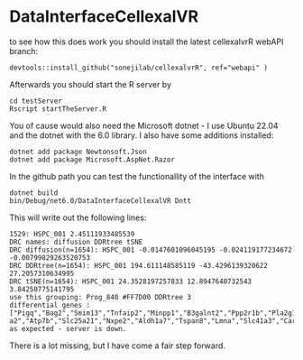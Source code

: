 # DataInterfaceCellexalVR

to see how this does work you should install the latest cellexalvrR webAPI branch:

```
devtools::install_github("sonejilab/cellexalvrR", ref="webapi" )
```

Afterwards you should start the R server by
```
cd testServer 
Rscript startTheServer.R
```

You of cause would also need the Microsoft dotnet - I use Ubuntu 22.04 and the dotnet with the 6.0 library. I also have some additions installed:


```
dotnet add package Newtonsoft.Json
dotnet add package Microsoft.AspNet.Razor
```

In the github path you can test the functionallity of the interface with


```
dotnet build
bin/Debug/net6.0/DataInterfaceCellexalVR Dntt
```


This will write out the following lines:

```
1529: HSPC_001 2.45111933485539
DRC names: diffusion DDRtree tSNE
DRC diffusion(n=1654): HSPC_001 -0.0147601096045195 -0.024119177234672 -0.00799829263520753
DRC DDRtree(n=1654): HSPC_001 194.611148585119 -43.4296139320622 27.2057310634995
DRC tSNE(n=1654): HSPC_001 24.3528197257833 12.8947640732543 3.84250775141795
use this grouping: Prog_840 #FF7D00 DDRtree 3
differential genes :["Pigq","Bag2","Smim13","Tnfaip2","Minpp1","B3galnt2","Ppp2r1b","Pla2g12a","Asns","Gata1","Slc26a1","Epdr1","Scrn3","Mfsd2b","Narf","Spryd4","Xk","Gpsm2","Tlk1","Tango2","Fech","Rnf139","Casp3","Rfesd","Picalm","Ssx2ip","Hba-a2","Atp7b","Slc25a21","Nxpe2","Aldh1a7","Tspan8","Lmna","Slc41a3","Car1","Cldn13","Camsap2","Gypa","Slc40a1","Cela1","Abcb4","Tspo2","Atp1b2","Pklr","Sh3tc2","Klf1","Spon2","Net1","Tmem56","Btnl10","Sun1","Spire1","Hpn","Mt2","Cd55","Nfia","Ampd3","Gstm5","Ces2g","Ell2","Slc14a1","Clca3a1","Myo1d","Wdsub1","Aldh1a1","Cenpk","Birc5","Asf1b","Ifi30","Pik3r2","Mns1","Wdr55","Mt1","Sppl2b","Ftsj1","Phf10","Hagh","Itga5","Golm1","Lrrc8c","Steap3","Gfm1","Psmd9","Alad","Fcgr2b","Csf1r","I830077J02Rik","Epx","Cst7","Papss2","Slpi","Ltb4r1","Ly86","Igsf6","Cldn15","Fam64a","Abcd2","Rab44","Mcpt8","Hp","Hdc","Fcgr3","Ms4a3","Anxa3","Hpse","Atp8b4","Clec12a","Lgals1","Atp1a3","Tifab","Ly6c2","Ly6g","Ccl9","Tyrobp","Mpeg1","Cd68","Pyhin1","F630028O10Rik","Irf8","Sorl1","Mgat5","Tmem229b","Ctsg","Cpa3","Elane","Mpo","F13a1","Cd48","Siglecf","Cep55","Gm20342","Cd93","Emb","Fcer1g","Rin3","Fes","St8sia4","Igfbp4","Prtn3","Nfam1","Cd53","Parp8","Sh2d5","Emilin1","Tm6sf1","Tcirg1","Tspan2","Adgrg3","Cd69","Flnb","Ankrd44","Lmo4","Ms4a6c","Bcl2","Gpc1","Itgal","Pkib","Nkg7","Prss57","Arl11","Eml4","Milr1","Rassf4","Spns3","BC035044","Sell","Plac8","Hk3","Ifi203","Pik3ip1","Ifitm1","Angpt1","Lsp1","Ctla2a","Zbtb20","Mfng","Ebi3","Myct1","Gcnt2","Tbxas1","Pear1","Gimap1","Mir99ahg","Tsc22d3","Cyp2j9","Lpp","Dennd2d","Camk2d","Ldhb","Padi4","Meis1","Neurl3","Gm4759","Ctla2b","Cers4","Rnf122","Maml2","Gimap6","Ptgs1","Myl10","Rgs1","Pygm","Mpl","Tnip3","Plxna4os1","Mecom","Chrnb1","Eya2","Trim30b","Npdc1","Trpc6","Ccl4","Lax1","Ly6a","Casp12","Pglyrp2","Hlf","Scarf1","Fstl1","Csad","Maged1","Sdc4","Tmem37","Gprc5b","Cd74","Sla2","Zfp467","Gimap1os","Hacd4","Tle2","Rtp4","Socs2","Gimap3","Gimap5","Tgtp1","Gucy1a3","Plxdc2","Ltb","Oasl2","Ddx58","Robo4","Cdh15","Iigp1","Mmrn1","Gm4951","Ifi44","Fgd5","Mycn","Gimap8","Cdkn1c","Esam","F11r"]
as expected - server is down.
```

There is a lot missing, but I have come a fair step forward.
